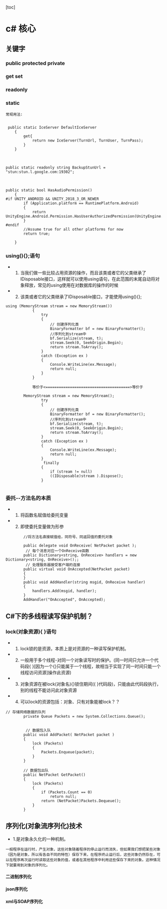 [toc]



# c# 核心

## 关键字

### public protected private

### get set 

### readonly

### static


	常规用法:


	 public static IceServer DefaultIceServer
	    {
	        get{
	            return new IceServer(TurnUrl, TurnUser, TurnPass);
	        }
	    }


​	    


	public static readonly string BackupStunUrl = "stun:stun.l.google.com:19302";


​	

	public static bool HasAudioPermission()
	    {
	#if UNITY_ANDROID && UNITY_2018_3_OR_NEWER
	        if (Application.platform == RuntimePlatform.Android)
	        {
	            return UnityEngine.Android.Permission.HasUserAuthorizedPermission(UnityEngine.Android.Permission.Microphone);
	        }
	#endif
	        //Assume true for all other platforms for now
	        return true;
	        
	    }



### using(){};语句

- 1. 当我们做一些比较占用资源的操作，而且该类或者它的父类继承了IDisposable接口，这样就可以使用using语句，在此范围的末尾自动将对象释放，常见的using使用在对数据库的操作的时候
- 2. 该类或者它的父类继承了IDisposable接口，才能使用using(){};

```
using (MemoryStream stream = new MemoryStream())
            {
                try
                {
                    // 创建序列化类
                    BinaryFormatter bf = new BinaryFormatter();
                    //序列化到stream中
                    bf.Serialize(stream, t);
                    stream.Seek(0, SeekOrigin.Begin);
                    return stream.ToArray();
                }
                catch (Exception ex )
                {
                    Console.WriteLine(ex.Message);
                    return null;
                }
            }
            
            等价于<======================================>等价于
            
		MemoryStream stream = new MemoryStream();
				try
                {
                    // 创建序列化类
                    BinaryFormatter bf = new BinaryFormatter();
                    //序列化到stream中
                    bf.Serialize(stream, t);
                    stream.Seek(0, SeekOrigin.Begin);
                    return stream.ToArray();
                }
                catch (Exception ex )
                {
                    Console.WriteLine(ex.Message);
                    return null;
                }
            	 finally
    			{
      				if (stream != null)
        			((IDisposable)stream ).Dispose();
   				}
            

```

### 委托--方法名的本质
- 1. 将函数名赋值给委托变量
- 2. 即使委托变量做为形参
```
		//将方法名直接赋值给，同符号、同返回值的委托对象

		public delegate void OnReceive( NetPacket packet );
         // 每个消息对应一个OnReceive函数
        public Dictionary<string, OnReceive> handlers = new Dictionary<string, OnReceive>();;
         // 处理服务器接受客户端的连接
        public virtual void OnAccepted(NetPacket packet)
        {
        }
        public void AddHandler(string msgid, OnReceive handler)
        {
            handlers.Add(msgid, handler);
        }
		AddHandler("OnAccepted", OnAccepted);

```



## C#下的多线程读写保护机制？

### lock(对象资源){ }语句 
- 1. lock锁的是资源，本质上是对资源的一种读写保护机制。
- 2. 一般用于多个线程-对同一个对象读写时的保护。(同一时间只允许一个代码段{ }[因为一个{}只能属于一个线程，故相当于实现了同一时间只能一个线程访问资源]操作此资源)
- 3. 对象资源在被lock(对象名){}锁住期间({ }代码段)，只能由此代码段执行，别的线程不能访问此对象资源
- 4. 可以lock的资源包括：对象、只有对象能被lock？？

```
// 存储网络数据的队列
        private Queue Packets = new System.Collections.Queue();
        
        
         // 数据包入队
        public void AddPacket( NetPacket packet )
        {
            lock (Packets)
            {
                Packets.Enqueue(packet);
            }
        }

        // 数据包出队
        public NetPacket GetPacket()
        {
            lock (Packets)
            {
                if (Packets.Count == 0)
                    return null;
                return (NetPacket)Packets.Dequeue();
            }
        }

```


## 序列化(对象流序列化)技术

- 1.是对象永久化的一种机制。
```
一般程序在运行时，产生对象，这些对象随着程序的停止运行而消失，但如果我们想把某些对象（因为是对象，所以有各自不同的特性）保存下来，在程序终止运行后，这些对象仍然存在，可以在程序再次运行时读取这些对象的值，或者在其他程序中利用这些保存下来的对象。这种情况下就要用到对象的序列化。
```
#### 二进制序列化

#### json序列化

#### xml与SOAP序列化










